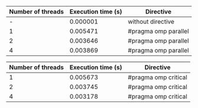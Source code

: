 | Number of threads | Execution time (s)| Directive           |
|-----------------|-------------------------|---------------------|
| -               | 0.000001                          | without directive   |
| 1               | 0.005471                     | #pragma omp parallel|
| 2               | 0.003646                     | #pragma omp parallel|
| 4               | 0.003869                     | #pragma omp parallel|

| Number of threads | Execution time (s)| Directive           |
|-----------------|-------------------------|---------------------|
| 1               | 0.005673                     | #pragma omp critical|
| 2               | 0.003745                     | #pragma omp critical|
| 4               | 0.003178                     | #pragma omp critical|



